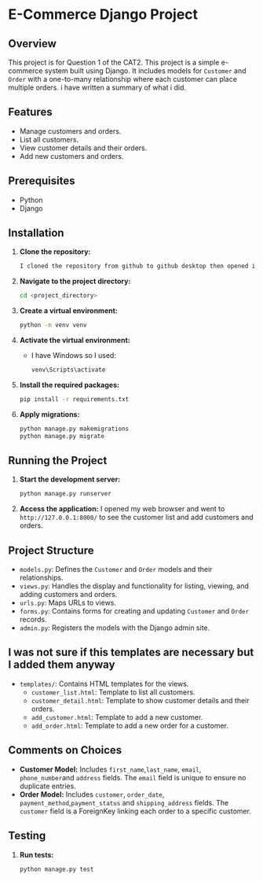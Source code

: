 # E-Commerce Django Project

## Overview

This project is for Question 1 of the CAT2.
This project is a simple e-commerce system built using Django. It includes models for `Customer` and `Order` with a one-to-many relationship where each customer can place multiple orders. i have written a summary of what i did.

## Features

- Manage customers and orders.
- List all customers.
- View customer details and their orders.
- Add new customers and orders.

## Prerequisites

- Python 
- Django

## Installation

1. **Clone the repository:**

    ```sh
    I cloned the repository from github to github desktop then opened it in vscode.
    ```

2. **Navigate to the project directory:**

    ```sh
    cd <project_directory>
    ```

3. **Create a virtual environment:**

    ```sh
    python -m venv venv
    ```

4. **Activate the virtual environment:**
   
    - I have Windows so I used:

        ```sh
        venv\Scripts\activate
        ```

5. **Install the required packages:**

    ```sh
    pip install -r requirements.txt
    ```

6. **Apply migrations:**

    ```sh
    python manage.py makemigrations
    python manage.py migrate
    ```

## Running the Project

1. **Start the development server:**

    ```sh
    python manage.py runserver
    ```

2. **Access the application:**
    I opened my  web browser and went to `http://127.0.0.1:8000/` to see the customer list and add customers and orders.

## Project Structure

- `models.py`: Defines the `Customer` and `Order` models and their relationships.
- `views.py`: Handles the display and functionality for listing, viewing, and adding customers and orders.
- `urls.py`: Maps URLs to views.
- `forms.py`: Contains forms for creating and updating `Customer` and `Order` records.
- `admin.py`: Registers the models with the Django admin site.

## I was not sure if this templates are necessary but I added them anyway

- `templates/`: Contains HTML templates for the views.
  - `customer_list.html`: Template to list all customers.
  - `customer_detail.html`: Template to show customer details and their orders.
  - `add_customer.html`: Template to add a new customer.
  - `add_order.html`: Template to add a new order for a customer.

## Comments on Choices

- **Customer Model:** Includes `first_name`,`last_name`, `email`, `phone_number`and  `address` fields. The `email` field is unique to ensure no duplicate entries.
- **Order Model:** Includes `customer`, `order_date`, `payment_method`,`payment_status` and `shipping_address` fields. The `customer` field is a ForeignKey linking each order to a specific customer.


## Testing

1. **Run tests:**

    ```sh
    python manage.py test
    ```
